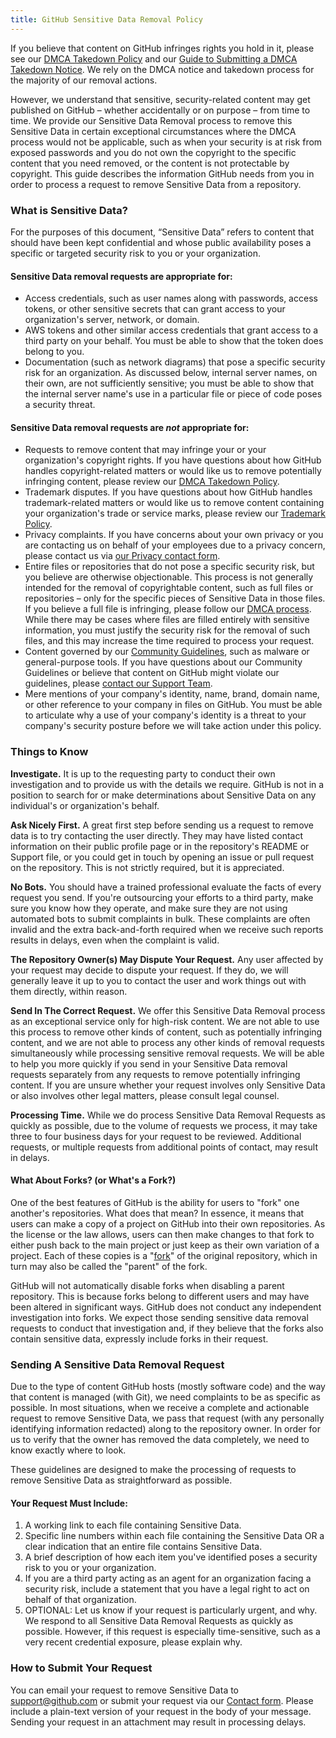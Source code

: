 ```yaml
---
title: GitHub Sensitive Data Removal Policy
---
```

If you believe that content on GitHub infringes rights you hold in it, please see our [DMCA Takedown Policy](/articles/dmca-takedown-policy/) and our [Guide to Submitting a DMCA Takedown Notice](/articles/guide-to-submitting-a-dmca-takedown-notice/). We rely on the DMCA notice and takedown process for the majority of our removal actions.

However, we understand that sensitive, security-related content may get published on GitHub – whether accidentally or on purpose – from time to time. We provide our Sensitive Data Removal process to remove this Sensitive Data in certain exceptional circumstances where the DMCA process would not be applicable, such as when your security is at risk from exposed passwords and you do not own the copyright to the specific content that you need removed, or the content is not protectable by copyright. This guide describes the information GitHub needs from you in order to process a request to remove Sensitive Data from a repository.

### What is Sensitive Data?

For the purposes of this document, “Sensitive Data” refers to content that should have been kept confidential and whose public availability poses a specific or targeted security risk to you or your organization.

#### Sensitive Data removal requests are appropriate for:
- Access credentials, such as user names along with passwords, access tokens, or other sensitive secrets that can grant access to your organization's server, network, or domain.
- AWS tokens and other similar access credentials that grant access to a third party on your behalf. You must be able to show that the token does belong to you.
- Documentation (such as network diagrams) that pose a specific security risk for an organization. As discussed below, internal server names, on their own, are not sufficiently sensitive; you must be able to show that the internal server name's use in a particular file or piece of code poses a security threat.

#### Sensitive Data removal requests are _not_ appropriate for:
-  Requests to remove content that may infringe your or your organization's copyright rights. If you have questions about how GitHub handles copyright-related matters or would like us to remove potentially infringing content, please review our [DMCA Takedown Policy](/articles/dmca-takedown-policy/).
- Trademark disputes. If you have questions about how GitHub handles trademark-related matters or would like us to remove content containing your organization's trade or service marks, please review our [Trademark Policy](/articles/github-trademark-policy/).
- Privacy complaints. If you have concerns about your own privacy or you are contacting us on behalf of your employees due to a privacy concern, please contact us via [our Privacy contact form](https://github.com/contact/privacy).
- Entire files or repositories that do not pose a specific security risk, but you believe are otherwise objectionable. This process is not generally intended for the removal of copyrightable content, such as full files or repositories – only for the specific pieces of Sensitive Data in those files. If you believe a full file is infringing, please follow our [DMCA process](/articles/dmca-takedown-policy/). While there may be cases where files are filled entirely with sensitive information, you must justify the security risk for the removal of such files, and this may increase the time required to process your request.
- Content governed by our [Community Guidelines](/articles/github-community-guidelines/), such as malware or general-purpose tools. If you have questions about our Community Guidelines or believe that content on GitHub might violate our guidelines, please [contact our Support Team](https://github.com/contact/).
- Mere mentions of your company's identity, name, brand, domain name, or other reference to your company in files on GitHub. You must be able to articulate why a use of your company's identity is a threat to your company's security posture before we will take action under this policy.

### Things to Know

**Investigate.** It is up to the requesting party to conduct their own investigation and to provide us with the details we require. GitHub is not in a position to search for or make determinations about Sensitive Data on any individual's or organization's behalf.

**Ask Nicely First.** A great first step before sending us a request to remove data is to try contacting the user directly. They may have listed contact information on their public profile page or in the repository's README or Support file, or you could get in touch by opening an issue or pull request on the repository. This is not strictly required, but it is appreciated.

**No Bots.** You should have a trained professional evaluate the facts of every request you send. If you're outsourcing your efforts to a third party, make sure you know how they operate, and make sure they are not using automated bots to submit complaints in bulk. These complaints are often invalid and the extra back-and-forth required when we receive such reports results in delays, even when the complaint is valid.

**The Repository Owner(s) May Dispute Your Request.** Any user affected by your request may decide to dispute your request. If they do, we will generally leave it up to you to contact the user and work things out with them directly, within reason.

**Send In The Correct Request.** We offer this Sensitive Data Removal process as an exceptional service only for high-risk content. We are not able to use this process to remove other kinds of content, such as potentially infringing content, and we are not able to process any other kinds of removal requests simultaneously while processing sensitive removal requests. We will be able to help you more quickly if you send in your Sensitive Data removal requests separately from any requests to remove potentially infringing content. If you are unsure whether your request involves only Sensitive Data or also involves other legal matters, please consult legal counsel.

**Processing Time.** While we do process Sensitive Data Removal Requests as quickly as possible, due to the volume of requests we process, it may take three to four business days for your request to be reviewed. Additional requests, or multiple requests from additional points of contact, may result in delays.

#### What About Forks? (or What's a Fork?)
One of the best features of GitHub is the ability for users to "fork" one another's repositories. What does that mean? In essence, it means that users can make a copy of a project on GitHub into their own repositories. As the license or the law allows, users can then make changes to that fork to either push back to the main project or just keep as their own variation of a project. Each of these copies is a "[fork](/articles/github-glossary/#fork)" of the original repository, which in turn may also be called the "parent" of the fork.

GitHub will not automatically disable forks when disabling a parent repository. This is because forks belong to different users and may have been altered in significant ways. GitHub does not conduct any independent investigation into forks. We expect those sending sensitive data removal requests to conduct that investigation and, if they believe that the forks also contain sensitive data, expressly include forks in their request.

### Sending A Sensitive Data Removal Request

Due to the type of content GitHub hosts (mostly software code) and the way that content is managed (with Git), we need complaints to be as specific as possible. In most situations, when we receive a complete and actionable request to remove Sensitive Data, we pass that request (with any personally identifying information redacted) along to the repository owner. In order for us to verify that the owner has removed the data completely, we need to know exactly where to look.

These guidelines are designed to make the processing of requests to remove Sensitive Data as straightforward as possible.

#### Your Request Must Include:

1. A working link to each file containing Sensitive Data.
2. Specific line numbers within each file containing the Sensitive Data OR a clear indication that an entire file contains Sensitive Data.
3. A brief description of how each item you've identified poses a security risk to you or your organization.
4. If you are a third party acting as an agent for an organization facing a security risk, include a statement that you have a legal right to act on behalf of that organization.
5. OPTIONAL: Let us know if your request is particularly urgent, and why. We respond to all Sensitive Data Removal Requests as quickly as possible. However, if this request is especially time-sensitive, such as a very recent credential exposure, please explain why.

### How to Submit Your Request

You can email your request to remove Sensitive Data to <a href="mailto:support@github.com" data-proofer-ignore>support&#64;github.com</a> or submit your request via our [Contact form](https://github.com/contact/). Please include a plain-text version of your request in the body of your message. Sending your request in an attachment may result in processing delays.
